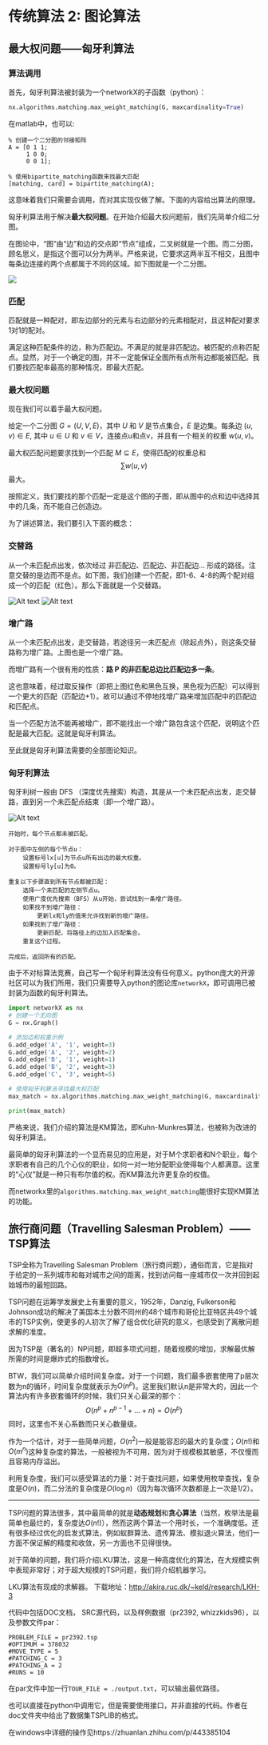 # 传统算法 2: 图论算法
## 最大权问题——匈牙利算法
### 算法调用
首先，匈牙利算法被封装为一个networkX的子函数（python）：
```python
nx.algorithms.matching.max_weight_matching(G, maxcardinality=True)
```
在matlab中，也可以:
```
% 创建一个二分图的邻接矩阵
A = [0 1 1;
     1 0 0;
     0 0 1];

% 使用bipartite_matching函数来找最大匹配
[matching, card] = bipartite_matching(A);
```

这意味着我们只需要会调用，而对其实现仅做了解。下面的内容给出算法的原理。

匈牙利算法用于解决**最大权问题**。在开始介绍最大权问题前，我们先简单介绍二分图。

在图论中，“图”由“边”和边的交点即“节点”组成，二叉树就是一个图。而二分图，顾名思义，是指这个图可以分为两半。严格来说，它要求这两半互不相交，且图中每条边连接的两个点都属于不同的区域。如下图就是一个二分图。

![](img/image.png)

### 匹配
匹配就是一种配对，即左边部分的元素与右边部分的元素相配对，且这种配对要求1对1的配对。

满足这种匹配条件的边，称为匹配边。不满足的就是非匹配边。被匹配的点称匹配点。显然，对于一个确定的图，并不一定能保证全图所有点所有边都能被匹配。我们要找匹配率最高的那种情况，即最大匹配。

### 最大权问题
现在我们可以着手最大权问题。

给定一个二分图 $G = (U, V, E)$，其中 $U$ 和 $V$ 是节点集合，$E$ 是边集。每条边 $(u, v) \in E$, 其中 $u \in U$ 和 $v \in V$，连接点u和点v，并且有一个相关的权重 $w(u, v)$。

最大权匹配问题要求找到一个匹配 $M \subseteq E$，使得匹配的权重总和$$∑w(u,v)$$最大。

按照定义，我们要找的那个匹配一定是这个图的子图，即从图中的点和边中选择其中的几条，而不能自己创造边。

为了讲述算法，我们要引入下面的概念：

### 交替路
从一个未匹配点出发，依次经过 非匹配边、匹配边、非匹配边… 形成的路径。注意交替的是边而不是点。如下图，我们创建一个匹配，即1-6、4-8的两个配对组成一个的匹配（红色）。那么下面就是一个交替路。

![Alt text](img/image-2.png)
![Alt text](img/image-3.png)

### 增广路
从一个未匹配点出发，走交替路，若途径另一未匹配点（除起点外），则这条交替路称为增广路。上图也是一个增广路。

而增广路有一个很有用的性质：**路 P 的非匹配总边比匹配边多一条**。

这也意味着，经过取反操作（即把上图红色和黑色互换，黑色视为匹配）可以得到一个更大的匹配（匹配边+1）。故可以通过不停地找增广路来增加匹配中的匹配边和匹配点。

当一个匹配方法不能再被增广，即不能找出一个增广路包含这个匹配，说明这个匹配是最大匹配。这就是匈牙利算法。


至此就是匈牙利算法需要的全部图论知识。

### 匈牙利算法
匈牙利树一般由 DFS （深度优先搜索）构造，其是从一个未匹配点出发，走交替路，直到另一个未匹配点结束（即一个增广路）。

![Alt text](img/image-1.png)
```
开始时，每个节点都未被匹配。

对于图中左侧的每个节点u：
    设置标号lx[u]为节点u所有出边的最大权重。
    设置标号ly[u]为0。

重复以下步骤直到所有节点都被匹配：
    选择一个未匹配的左侧节点u。
    使用广度优先搜索（BFS）从u开始，尝试找到一条增广路径。
    如果找不到增广路径：
        更新lx和ly的值来允许找到新的增广路径。
    如果找到了增广路径：
        更新匹配，将路径上的边加入匹配集合。
    重复这个过程。

完成后，返回所有的匹配。
```

由于不对标算法竞赛，自己写一个匈牙利算法没有任何意义。python庞大的开源社区可以为我们所用，我们只需要导入python的图论库`networkX`，即可调用已被封装为函数的匈牙利算法。

```python
import networkX as nx
# 创建一个无向图
G = nx.Graph()

# 添加边和权重示例
G.add_edge('A', '1', weight=3)
G.add_edge('A', '2', weight=2)
G.add_edge('B', '1', weight=1)
G.add_edge('B', '2', weight=3)
G.add_edge('C', '3', weight=5)

# 使用匈牙利算法寻找最大权匹配
max_match = nx.algorithms.matching.max_weight_matching(G, maxcardinality=True)

print(max_match)
```


严格来说，我们介绍的算法是KM算法，即Kuhn-Munkres算法，也被称为改进的匈牙利算法。

最简单的匈牙利算法的一个显而易见的应用是，对于M个求职者和N个职业，每个求职者有自己的几个心仪的职业，如何一对一地分配职业使得每个人都满意。这里的“心仪”就是一种只有布尔值的权。而KM算法允许更复杂的权值。

而networkx里的`algorithms.matching.max_weight_matching`能很好实现KM算法的功能。

## 旅行商问题（Travelling Salesman Problem）——TSP算法
TSP全称为Travelling Salesman Problem（旅行商问题），通俗而言，它是指对于给定的一系列城市和每对城市之间的距离，找到访问每一座城市仅一次并回到起始城市的最短回路。

TSP问题在运筹学发展史上有重要的意义，1952年，Danzig, Fulkerson和Johnson成功的解决了美国本土分数不同州的48个城市和哥伦比亚特区共49个城市的TSP实例，使更多的人初次了解了组合优化研究的意义，也感受到了离散问题求解的准度。

因为TSP是（著名的）NP问题，即超多项式问题，随着规模的增加，求解最优解所需的时间是爆炸式的指数增长。

BTW，我们可以简单介绍时间复杂度。对于一个问题，我们最多嵌套使用了p层次数为n的循环，时间复杂度就表示为$O(n^p)$。这里我们默认n是非常大的，因此一个算法内有许多嵌套循环的时候，我们只关心最深的那个：$$O(n^p+n^{p-1}+...+n)=O(n^p)$$同时，这里也不关心系数而只关心数量级。

作为一个估计，对于一些简单问题，$O(n^2)$一般是能容忍的最大的复杂度；$O(n!)$和$O(m^n)$这种复杂度的算法，一般被视为不可用，因为对于规模极其敏感，不仅慢而且容易内存溢出。

利用复杂度，我们可以感受算法的力量：对于查找问题，如果使用枚举查找，复杂度是$O(n)$，而二分法的复杂度是$O(\log n)$（因为每次循环次数都是上一次是1/2）。

*****
TSP问题的算法很多，其中最简单的就是**动态规划**和**贪心算法**（当然，枚举法是最简单也最烂的，复杂度达$O(n!)$），然而这两个算法一个用时长，一个准确度低。还有很多经过优化的启发式算法，例如蚁群算法、遗传算法、模拟退火算法，他们一方面不保证解的精度和收敛，另一方面也不见得很快。

对于简单的问题，我们将介绍LKU算法，这是一种高度优化的算法，在大规模实例中表现非常好；对于超大规模的TSP问题，我们将介绍机器学习。

LKU算法有现成的求解器。
下载地址：http://akira.ruc.dk/~keld/research/LKH-3

代码中包括DOC文档， SRC源代码，以及样例数据（pr2392, whizzkids96），以及参数文件par：
```
PROBLEM_FILE = pr2392.tsp
#OPTIMUM = 378032
#MOVE_TYPE = 5
#PATCHING_C = 3
#PATCHING_A = 2
#RUNS = 10
```
在par文件中加一行`TOUR_FILE = ./output.txt`，可以输出最优路径。

也可以直接在python中调用它，但是需要使用接口，并非直接的代码。作者在doc文件夹中给出了数据集TSPLIB的格式。

在windows中详细的操作见https://zhuanlan.zhihu.com/p/443385104